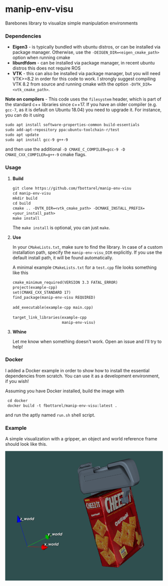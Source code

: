 # manip-env-visu
Barebones library to visualize simple manipulation environments

### Dependencies

- **Eigen3** - is typically bundled with ubuntu distros, or can be installed via package manager. Otherwise, use the `-DEIGEN_DIR=<eigen_cmake_path>` option when running cmake
- **liburdfdom** - can be installed via package manager, in recent ubuntu distros this does not require ROS
- **VTK** - this can also be installed via package manager, but you will need VTK>=8.2 in order for this code to work. I strongly suggest compiling VTK 8.2 from source and running cmake with the option `-DVTK_DIR=<vtk_cmake_path>`.

**Note on compilers** - This code uses the `filesystem` header, which is part of the standard c++ libraries since c++17. If you have an older compiler (e.g. `gcc-7`, as it is default on Ubuntu 18.04) you need to upgrade it. For instance, you can do it using 
```
sudo apt install software-properties-common build-essentials
sudo add-apt-repository ppa:ubuntu-toolchain-r/test
sudo apt update
sudo apt install gcc-9 g++-9
```
and then use the additional `-D CMAKE_C_COMPILER=gcc-9 -D CMAKE_CXX_COMPILER=g++-9` cmake flags. 

### Usage

1. **Build**

    ```
    git clone https://github.com/fbottarel/manip-env-visu
    cd manip-env-visu
    mkdir build
    cd build
    cmake .. -DVTK_DIR=<vtk_cmake_path> -DCMAKE_INSTALL_PREFIX=<your_install_path>
    make install
    ```
    The `make install` is optional, you can just `make`.
1. **Use**

    In your `CMakeLists.txt`, make sure to find the library. In case of a custom installation path, specify the `manip-env-visu_DIR` explicitly. If you use the default install path, it will be found automatically.

    A minimal example `CMakeLists.txt` for a `test.cpp` file looks something like this

    ```
    cmake_minimum_required(VERSION 3.3 FATAL_ERROR)
    project(example-cpp)
    set(CMAKE_CXX_STANDARD 17)
    find_package(manip-env-visu REQUIRED)

    add_executable(example-cpp main.cpp)

    target_link_libraries(example-cpp
                          manip-env-visu)
    ```
1. **Whine**

    Let me know when something doesn't work. Open an issue and I'll try to help!

### Docker

I added a Docker example in order to show how to install the essential dependencies from scratch. You can use it as a development environment, if you wish!

Assuming you have Docker installed, build the image with
```
 cd docker
 docker build -t fbottarel/manip-env-visu:latest .
```
and run the aptly named `run.sh` shell script.

### Example

A simple visualization with a gripper, an object and world reference frame should look like this.

![example](assets/screenshot.png)
